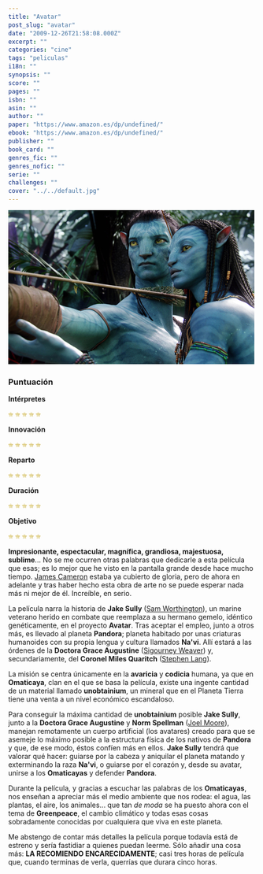 ```yaml
---
title: "Avatar"
post_slug: "avatar"
date: "2009-12-26T21:58:08.000Z"
excerpt: ""
categories: "cine"
tags: "peliculas"
i18n: ""
synopsis: ""
score: ""
pages: ""
isbn: ""
asin: ""
author: ""
paper: "https://www.amazon.es/dp/undefined/"
ebook: "https://www.amazon.es/dp/undefined/"
publisher: ""
book_card: ""
genres_fic: ""
genres_nofic: ""
serie: ""
challenges: ""
cover: "../../default.jpg"
---
```


[![](images/avatar.jpg "avatar")](http://fjp.es/wp-content/uploads/avatar.jpg)

### Puntuación

**Intérpretes**

![](images/star.png) ![](images/star.png) ![](images/star.png) ![](images/star.png) ![](images/star.png)

**Innovación**

![](images/star.png) ![](images/star.png) ![](images/star.png) ![](images/star.png) ![](images/star.png)

**Reparto**

![](images/star.png) ![](images/star.png) ![](images/star.png) ![](images/star.png) ![](images/star.png)

**Duración**

![](images/star.png) ![](images/star.png) ![](images/star.png) ![](images/star.png) ![](images/star.png)

**Objetivo**

![](images/star.png) ![](images/star.png) ![](images/star.png) ![](images/star.png) ![](images/star.png)

**Impresionante, espectacular, magnífica, grandiosa, majestuosa, sublime**... No se me ocurren otras palabras que dedicarle a esta película que esas; es lo mejor que he visto en la pantalla grande desde hace mucho tiempo. [James Cameron](http://www.imdb.es/name/nm0000116/) estaba ya cubierto de gloria, pero de ahora en adelante y tras haber hecho esta obra de arte no se puede esperar nada más ni mejor de él. Increíble, en serio.

La película narra la historia de **Jake Sully** ([Sam Worthington](http://www.imdb.es/name/nm0941777/)), un marine veterano herido en combate que reemplaza a su hermano gemelo, idéntico genéticamente, en el proyecto **Avatar**. Tras aceptar el empleo, junto a otros más, es llevado al planeta **Pandora**; planeta habitado por unas criaturas humanoides con su propia lengua y cultura llamados **Na'vi**. Allí estará a las órdenes de la **Doctora Grace Augustine** ([Sigourney Weaver](http://www.imdb.es/name/nm0000244/)) y, secundariamente, del **Coronel Miles Quaritch** ([Stephen Lang](http://www.imdb.es/name/nm0002332/)).

La misión se centra únicamente en la **avaricia** y **codicia** humana, ya que en **Omaticaya**, clan en el que se basa la película, existe una ingente cantidad de un material llamado **unobtainium**, un mineral que en el Planeta Tierra tiene una venta a un nivel económico escandaloso.

Para conseguir la máxima cantidad de **unobtainium** posible **Jake Sully**, junto a la **Doctora Grace Augustine** y **Norm Spellman** ([Joel Moore](http://www.imdb.es/name/nm0601376/)), manejan remotamente un cuerpo artificial (los avatares) creado para que se asemeje lo máximo posible a la estructura física de los nativos de **Pandora** y que, de ese modo, éstos confíen más en ellos. **Jake Sully** tendrá que valorar qué hacer: guiarse por la cabeza y aniquilar el planeta matando y exterminando la raza **Na'vi**, o guiarse por el corazón y, desde su avatar, unirse a los **Omaticayas** y defender **Pandora**.

Durante la película, y gracias a escuchar las palabras de los **Omaticayas**, nos enseñan a apreciar más el medio ambiente que nos rodea: el agua, las plantas, el aire, los animales... que tan _de moda_ se ha puesto ahora con el tema de **Greenpeace**, el cambio climático y todas esas cosas sobradamente conocidas por cualquiera que viva en este planeta.

Me abstengo de contar más detalles la película porque todavía está de estreno y sería fastidiar a quienes puedan leerme. Sólo añadir una cosa más: **LA RECOMIENDO ENCARECIDAMENTE**; casi tres horas de película que, cuando terminas de verla, querrías que durara cinco horas.
